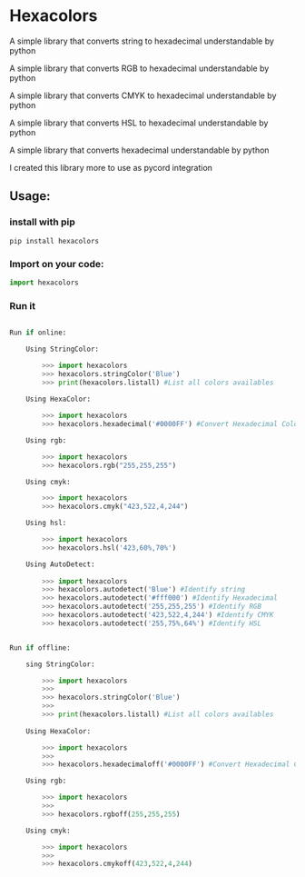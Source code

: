 # Hexacolors

A simple library that converts string to hexadecimal understandable by python

A simple library that converts RGB to hexadecimal understandable by python

A simple library that converts CMYK to hexadecimal understandable by python

A simple library that converts HSL to hexadecimal understandable by python

A simple library that converts hexadecimal understandable by python

I created this library more to use as pycord integration

## Usage:
### install with pip

```shell
pip install hexacolors
```

### Import on your code:

```python
import hexacolors
```
### Run it
```python

Run if online:

    Using StringColor:

        >>> import hexacolors
        >>> hexacolors.stringColor('Blue')
        >>> print(hexacolors.listall) #List all colors availables
        
    Using HexaColor:

        >>> import hexacolors
        >>> hexacolors.hexadecimal('#0000FF') #Convert Hexadecimal Color for Python understand

    Using rgb:

        >>> import hexacolors
        >>> hexacolors.rgb("255,255,255")

    Using cmyk:

        >>> import hexacolors
        >>> hexacolors.cmyk("423,522,4,244")

    Using hsl:

        >>> import hexacolors
        >>> hexacolors.hsl('423,60%,70%')

    Using AutoDetect:
    
        >>> import hexacolors
        >>> hexacolors.autodetect('Blue') #Identify string
        >>> hexacolors.autodetect('#fff000') #Identify Hexadecimal
        >>> hexacolors.autodetect('255,255,255') #Identify RGB
        >>> hexacolors.autodetect('423,522,4,244') #Identify CMYK
        >>> hexacolors.autodetect('255,75%,64%') #Identify HSL


Run if offline:

    sing StringColor:

        >>> import hexacolors
        >>>
        >>> hexacolors.stringColor('Blue')
        >>>
        >>> print(hexacolors.listall) #List all colors availables
        
    Using HexaColor:

        >>> import hexacolors
        >>>
        >>> hexacolors.hexadecimaloff('#0000FF') #Convert Hexadecimal Color for Python understand

    Using rgb:

        >>> import hexacolors
        >>>
        >>> hexacolors.rgboff(255,255,255)

    Using cmyk:

        >>> import hexacolors
        >>>
        >>> hexacolors.cmykoff(423,522,4,244)
```

